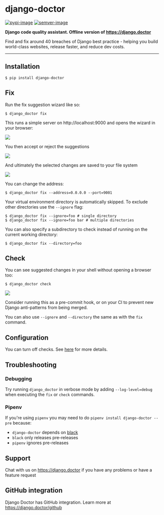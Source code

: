 # django-doctor

[![pypi-image]][pypi]
[![semver-image]][semver]

**Django code quality assistant. Offline version of https://django.doctor**

Find and fix around 40 breaches of Django best practice - helping you build world-class websites, release faster, and reduce dev costs.

---

## Installation

    $ pip install django-doctor


## Fix

Run the fix suggestion wizard like so:

    $ django_doctor fix

This runs a simple server on http://localhost:9000 and opens the wizard in your browser:

![](https://i.imgur.com/GMcuQFl.png)

You then accept or reject the suggestions

![](https://i.imgur.com/0FRqflf.png)

And ultimately the selected changes are saved to your file system

![](https://i.imgur.com/rMeNH4n.png)

You can change the address:

	$ django_doctor fix --address=0.0.0.0 --port=9001

Your virtual environment directory is automatically skipped. To exclude other directories use the `--ignore` flag:

    $ django_doctor fix --ignore=foo # single directory
    $ django_doctor fix --ignore=foo bar # multiple directories

You can also specify a subdirectory to check instead of running on the current working directory:

	$ django_doctor fix --directory=foo


## Check

You can see suggested changes in your shell without opening a browser too:

    $ django_doctor check

![](https://i.imgur.com/jb5Q9P3.png)

Consider running this as a pre-commit hook, or on your CI to prevent new Django anti-patterns from being merged.

You can also use `--ignore` and `--directory` the same as with the `fix` command.

## Configuration

You can turn off checks. See [here](https://django.doctor/config) for more details.

## Troubleshooting

### Debugging

Try running `django_doctor` in verbose mode by adding `--log-level=debug` when executing the `fix` or `check` commands.

### Pipenv

If you're using `pipenv` you may need to do `pipenv install django-doctor --pre` because:

- `django-doctor` depends on [black](https://pypi.org/project/black/)
- `black` only releases pre-releases
- `pipenv` ignores pre-releases


[pypi-image]: https://badge.fury.io/py/django-doctor.svg
[pypi]: https://badge.fury.io/py/django-doctor
[semver-image]: https://img.shields.io/badge/Versioning%20strategy-SemVer-5FBB1C.svg
[semver]: https://semver.org

## Support

Chat with us on https://django.doctor if you have any problems or have a feature request

## GitHub integration

Django Doctor has GitHub integration. Learn more at https://django.doctor/github